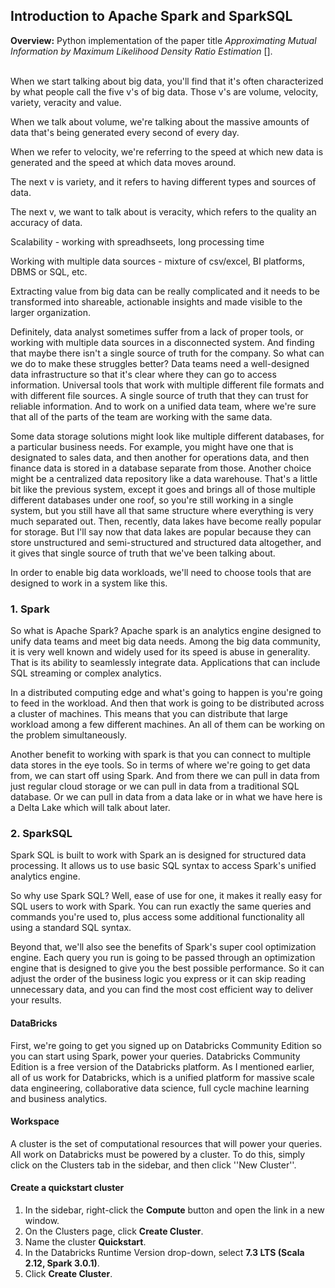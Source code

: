 
## Introduction to Apache Spark and SparkSQL

**Overview:** 
Python implementation of the paper title *Approximating Mutual Information by Maximum Likelihood Density Ratio Estimation* [].
<br><br>


When we start talking about big data, you'll find that it's often characterized by what people call the five v's of big data. Those v's are volume, velocity, variety, veracity and value.

When we talk about volume, we're talking about the massive amounts of data that's being generated every second of every day.

When we refer to velocity, we're referring to the speed at which new data is generated and the speed at which data moves around.

The next v is variety, and it refers to having different types and sources of data. 

The next v, we want to talk about is veracity, which refers to the quality an accuracy of data.

Scalability - working with spreadhseets, long processing time

Working with multiple data sources - mixture of csv/excel, BI platforms, DBMS or SQL, etc.

Extracting value from big data can be really complicated and it needs to be transformed into shareable, actionable insights and made visible to the larger organization.


Definitely, data analyst sometimes suffer from a lack of proper tools, or working with multiple data sources in a disconnected system. And finding that maybe there isn't a single source of truth for the company. So what can we do to make these struggles better? Data teams need a well-designed data infrastructure so that it's clear where they can go to access information. Universal tools that work with multiple different file formats and with different file sources. A single source of truth that they can trust for reliable information. And to work on a unified data team, where we're sure that all of the parts of the team are working with the same data.


Some data storage solutions might look like multiple different databases, for a particular business needs. For example, you might have one that is designated to sales data, and then another for operations data, and then finance data is stored in a database separate from those. Another choice might be a centralized data repository like a data warehouse. That's a little bit like the previous system, except it goes and brings all of those multiple different databases under one roof, so you're still working in a single system, but you still have all that same structure where everything is very much separated out. Then, recently, data lakes have become really popular for storage.
But I'll say now that data lakes are popular because they can store unstructured and semi-structured and structured data altogether, and it gives that single source of truth that we've been talking about.

In order to enable big data workloads, we'll need to choose tools that are designed to work in a system like this.


### 1. Spark

So what is Apache Spark? Apache spark is an analytics engine designed to unify data teams and meet big data needs. Among the big data community, it is very well known and widely used for its speed is abuse in generality. That is its ability to seamlessly integrate data. Applications that can include SQL streaming or complex analytics.

In a distributed computing edge and what's going to happen is you're going to feed in the workload. And then that work is going to be distributed across a cluster of machines. This means that you can distribute that large workload among a few different machines. An all of them can be working on the problem simultaneously.

Another benefit to working with spark is that you can connect to multiple data stores in the eye tools. So in terms of where we're going to get data from, we can start off using Spark. And from there we can pull in data from just regular cloud storage or we can pull in data from a traditional SQL database. Or we can pull in data from a data lake or in what we have here is a Delta Lake which will talk about later. 




### 2. SparkSQL


Spark SQL is built to work with Spark an is designed for structured data processing. It allows us to use basic SQL syntax to access Spark's unified analytics engine.

So why use Spark SQL? Well, ease of use for one, it makes it really easy for SQL users to work with Spark. You can run exactly the same queries and commands you're used to, plus access some additional functionality all using a standard SQL syntax.

Beyond that, we'll also see the benefits of Spark's super cool optimization engine. Each query you run is going to be passed through an optimization engine that is designed to give you the best possible performance. So it can adjust the order of the business logic you express or it can skip reading unnecessary data, and you can find the most cost efficient way to deliver your results.

#### DataBricks

First, we're going to get you signed up on Databricks Community Edition so you can start using Spark, power your queries. Databricks Community Edition is a free version of the Databricks platform. As I mentioned earlier, all of us work for Databricks, which is a unified platform for massive scale data engineering, collaborative data science, full cycle machine learning and business analytics.

#### Workspace

A cluster is the set of computational resources that will power your queries. All work on Databricks must be powered by a cluster. To do this, simply click on the Clusters tab in the sidebar, and then click ''New Cluster''. 

#### Create a quickstart cluster

1. In the sidebar, right-click the **Compute** button and open the link in a new window.
1. On the Clusters page, click **Create Cluster**.
1. Name the cluster **Quickstart**.
1. In the Databricks Runtime Version drop-down, select **7.3 LTS (Scala 2.12, Spark 3.0.1)**.
1. Click **Create Cluster**.






